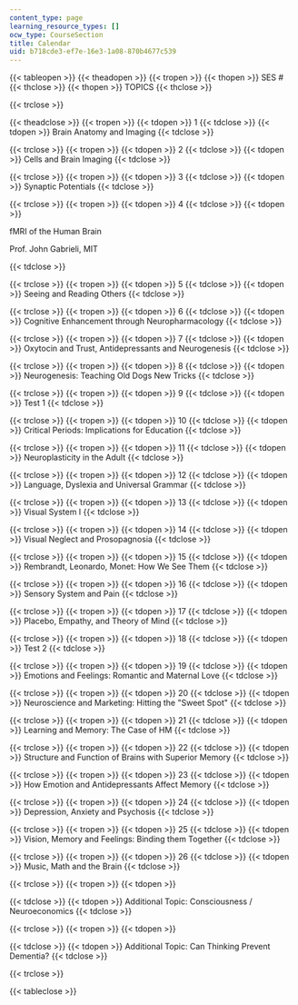 ```yaml
---
content_type: page
learning_resource_types: []
ocw_type: CourseSection
title: Calendar
uid: b718cde3-ef7e-16e3-1a08-870b4677c539
---
```


{{< tableopen >}}
{{< theadopen >}}
{{< tropen >}}
{{< thopen >}}
SES #
{{< thclose >}}
{{< thopen >}}
TOPICS
{{< thclose >}}

{{< trclose >}}

{{< theadclose >}}
{{< tropen >}}
{{< tdopen >}}
1
{{< tdclose >}}
{{< tdopen >}}
Brain Anatomy and Imaging
{{< tdclose >}}

{{< trclose >}}
{{< tropen >}}
{{< tdopen >}}
2
{{< tdclose >}}
{{< tdopen >}}
Cells and Brain Imaging
{{< tdclose >}}

{{< trclose >}}
{{< tropen >}}
{{< tdopen >}}
3
{{< tdclose >}}
{{< tdopen >}}
Synaptic Potentials
{{< tdclose >}}

{{< trclose >}}
{{< tropen >}}
{{< tdopen >}}
4
{{< tdclose >}}
{{< tdopen >}}


fMRI of the Human Brain

Prof. John Gabrieli, MIT


{{< tdclose >}}

{{< trclose >}}
{{< tropen >}}
{{< tdopen >}}
5
{{< tdclose >}}
{{< tdopen >}}
Seeing and Reading Others
{{< tdclose >}}

{{< trclose >}}
{{< tropen >}}
{{< tdopen >}}
6
{{< tdclose >}}
{{< tdopen >}}
Cognitive Enhancement through Neuropharmacology
{{< tdclose >}}

{{< trclose >}}
{{< tropen >}}
{{< tdopen >}}
7
{{< tdclose >}}
{{< tdopen >}}
Oxytocin and Trust, Antidepressants and Neurogenesis
{{< tdclose >}}

{{< trclose >}}
{{< tropen >}}
{{< tdopen >}}
8
{{< tdclose >}}
{{< tdopen >}}
Neurogenesis: Teaching Old Dogs New Tricks
{{< tdclose >}}

{{< trclose >}}
{{< tropen >}}
{{< tdopen >}}
9
{{< tdclose >}}
{{< tdopen >}}
Test 1
{{< tdclose >}}

{{< trclose >}}
{{< tropen >}}
{{< tdopen >}}
10
{{< tdclose >}}
{{< tdopen >}}
Critical Periods: Implications for Education
{{< tdclose >}}

{{< trclose >}}
{{< tropen >}}
{{< tdopen >}}
11
{{< tdclose >}}
{{< tdopen >}}
Neuroplasticity in the Adult
{{< tdclose >}}

{{< trclose >}}
{{< tropen >}}
{{< tdopen >}}
12
{{< tdclose >}}
{{< tdopen >}}
Language, Dyslexia and Universal Grammar
{{< tdclose >}}

{{< trclose >}}
{{< tropen >}}
{{< tdopen >}}
13
{{< tdclose >}}
{{< tdopen >}}
Visual System I
{{< tdclose >}}

{{< trclose >}}
{{< tropen >}}
{{< tdopen >}}
14
{{< tdclose >}}
{{< tdopen >}}
Visual Neglect and Prosopagnosia
{{< tdclose >}}

{{< trclose >}}
{{< tropen >}}
{{< tdopen >}}
15
{{< tdclose >}}
{{< tdopen >}}
Rembrandt, Leonardo, Monet: How We See Them
{{< tdclose >}}

{{< trclose >}}
{{< tropen >}}
{{< tdopen >}}
16
{{< tdclose >}}
{{< tdopen >}}
Sensory System and Pain
{{< tdclose >}}

{{< trclose >}}
{{< tropen >}}
{{< tdopen >}}
17
{{< tdclose >}}
{{< tdopen >}}
Placebo, Empathy, and Theory of Mind
{{< tdclose >}}

{{< trclose >}}
{{< tropen >}}
{{< tdopen >}}
18
{{< tdclose >}}
{{< tdopen >}}
Test 2
{{< tdclose >}}

{{< trclose >}}
{{< tropen >}}
{{< tdopen >}}
19
{{< tdclose >}}
{{< tdopen >}}
Emotions and Feelings: Romantic and Maternal Love
{{< tdclose >}}

{{< trclose >}}
{{< tropen >}}
{{< tdopen >}}
20
{{< tdclose >}}
{{< tdopen >}}
Neuroscience and Marketing: Hitting the "Sweet Spot"
{{< tdclose >}}

{{< trclose >}}
{{< tropen >}}
{{< tdopen >}}
21
{{< tdclose >}}
{{< tdopen >}}
Learning and Memory: The Case of HM
{{< tdclose >}}

{{< trclose >}}
{{< tropen >}}
{{< tdopen >}}
22
{{< tdclose >}}
{{< tdopen >}}
Structure and Function of Brains with Superior Memory
{{< tdclose >}}

{{< trclose >}}
{{< tropen >}}
{{< tdopen >}}
23
{{< tdclose >}}
{{< tdopen >}}
How Emotion and Antidepressants Affect Memory
{{< tdclose >}}

{{< trclose >}}
{{< tropen >}}
{{< tdopen >}}
24
{{< tdclose >}}
{{< tdopen >}}
Depression, Anxiety and Psychosis
{{< tdclose >}}

{{< trclose >}}
{{< tropen >}}
{{< tdopen >}}
25
{{< tdclose >}}
{{< tdopen >}}
Vision, Memory and Feelings: Binding them Together
{{< tdclose >}}

{{< trclose >}}
{{< tropen >}}
{{< tdopen >}}
26
{{< tdclose >}}
{{< tdopen >}}
Music, Math and the Brain
{{< tdclose >}}

{{< trclose >}}
{{< tropen >}}
{{< tdopen >}}

{{< tdclose >}}
{{< tdopen >}}
Additional Topic: Consciousness / Neuroeconomics
{{< tdclose >}}

{{< trclose >}}
{{< tropen >}}
{{< tdopen >}}

{{< tdclose >}}
{{< tdopen >}}
Additional Topic: Can Thinking Prevent Dementia?
{{< tdclose >}}

{{< trclose >}}

{{< tableclose >}}